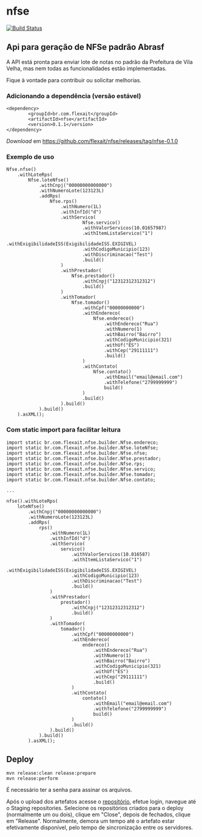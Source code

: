 nfse
====

[![Build Status](https://travis-ci.org/flexait/nfse.svg?branch=master)](https://travis-ci.org/flexait/nfse)

## Api para geração de NFSe padrão Abrasf

A API está pronta para enviar lote de notas no padrão da Prefeitura de Vila Velha, mas nem todas as funcionalidades estão implementadas.

Fique à vontade para contribuir ou solicitar melhorias.

### Adicionando a dependência (versão estável)

```
<dependency>
        <groupId>br.com.flexait</groupId>
        <artifactId>nfse</artifactId>
        <version>0.1.1</version>
</dependency>
```

*Download* em https://github.com/flexait/nfse/releases/tag/nfse-0.1.0

### Exemplo de uso

```
Nfse.nfse()
	.withLoteRps(
		Nfse.loteNfse()
			.withCnpj("00000000000000")
			.withNumeroLote(123123L)
			.addRps(
				Nfse.rps()
					.withNumero(1L)
					.withInfId("d")
					.withServico(
							Nfse.servico()
							.withValorServicos(10.01657987)
							.withItemListaServico("1")
							.withExigibilidadeISS(ExigibilidadeISS.EXIGIVEL)
							.withCodigoMunicipio(123)
							.withDiscriminacao("Test")
							.build()
					)
					.withPrestador(
						Nfse.prestador()
							.withCnpj("12312312312312")
							.build()
					)
					.withTomador(
						Nfse.tomador()
							.withCpf("00000000000")
							.withEndereco(
								Nfse.endereco()
									.withEndereco("Rua")
									.withNumero(1)
									.withBairro("Bairro")
									.withCodigoMunicipio(321)
									.withUf("ES")
									.withCep("29111111")
									.build()
							)
							.withContato(
								Nfse.contato()
									.withEmail("email@email.com")
									.withTelefone("2799999999")
									build()
							)
							.build()
					).build()
			).build()
	).asXML();

```

### Com static import para facilitar leitura

```
import static br.com.flexait.nfse.builder.Nfse.endereco;
import static br.com.flexait.nfse.builder.Nfse.loteNfse;
import static br.com.flexait.nfse.builder.Nfse.nfse;
import static br.com.flexait.nfse.builder.Nfse.prestador;
import static br.com.flexait.nfse.builder.Nfse.rps;
import static br.com.flexait.nfse.builder.Nfse.servico;
import static br.com.flexait.nfse.builder.Nfse.tomador;
import static br.com.flexait.nfse.builder.Nfse.contato;

...

nfse().withLoteRps(
	loteNfse()
		.withCnpj("00000000000000")
		.withNumeroLote(123123L)
		.addRps(
			rps()
				.withNumero(1L)
				.withInfId("d")
				.withServico(
					servico()
						.withValorServicos(10.016587)
						.withItemListaServico("1")
						.withExigibilidadeISS(ExigibilidadeISS.EXIGIVEL)
						.withCodigoMunicipio(123)
						.withDiscriminacao("Test")
						.build()
				)
				.withPrestador(
					prestador()
						.withCnpj("12312312312312")
						.build()
				)
				.withTomador(
					tomador()
						.withCpf("00000000000")
						.withEndereco(
							endereco()
								.withEndereco("Rua")
								.withNumero(1)
								.withBairro("Bairro")
								.withCodigoMunicipio(321)
								.withUf("ES")
								.withCep("29111111")
								.build()
						)
						.withContato(
							contato()
								.withEmail("email@email.com")
								.withTelefone("2799999999")
								build()
						)
						.build()
				).build()
			).build()
		).asXML();
```

## Deploy

```
mvn release:clean release:prepare
mvn release:perform
```

É necessário ter a senha para assinar os arquivos.

Após o upload dos artefatos acesse o [repositório](https://oss.sonatype.org), efetue login, navegue até o Staging repositories.
Selecione os repositórios criados para o deploy (normalmente um ou dois), clique em "Close", depois de fechados, clique em "Release".
Normalmente, demora um tempo até o artefato estar efetivamente disponível, pelo tempo de sincronização entre os servidores.
